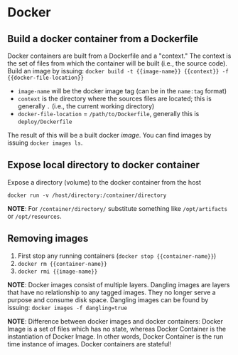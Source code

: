 # Docker 

## Build a docker container from a Dockerfile

Docker containers are built from a Dockerfile and a "context." The context is the set of files from which the container will
be built (i.e., the source code). Build an image by issuing: `docker build -t {{image-name}} {{context}} -f {{docker-file-location}}`

- `image-name` will be the docker image tag (can be in the `name:tag` format)
- `context` is the directory where the sources files are located; this is generally `.` (i.e., the current working directory)
- `docker-file-location` = `/path/to/Dockerfile`, generally this is `deploy/Dockerfile`

The result of this will be a built docker *image*. You can find images by issuing `docker images ls`.


## Expose local directory to docker container

Expose a directory (volume) to the docker container from the host 

`docker run -v /host/directory:/container/directory`

**NOTE**: For `/container/directory/` substitute something like `/opt/artifacts` or `/opt/resources`.


## Removing images
1. First stop any running containers (`docker stop {{container-name}}`)
2. `docker rm {{container-name}}`
3. `docker rmi {{image-name}}`

**NOTE**: Docker images consist of multiple layers. 
Dangling images are layers that have no relationship to any tagged images. 
They no longer serve a purpose and consume disk space. Dangling images can be
found by issuing: `docker images -f dangling=true`

**NOTE**: Difference between docker images and docker containers: 
Docker Image is a set of files which has no state, whereas Docker Container is the instantiation of Docker Image. In other words, Docker Container is the run time instance of images.
Docker containers are stateful!
